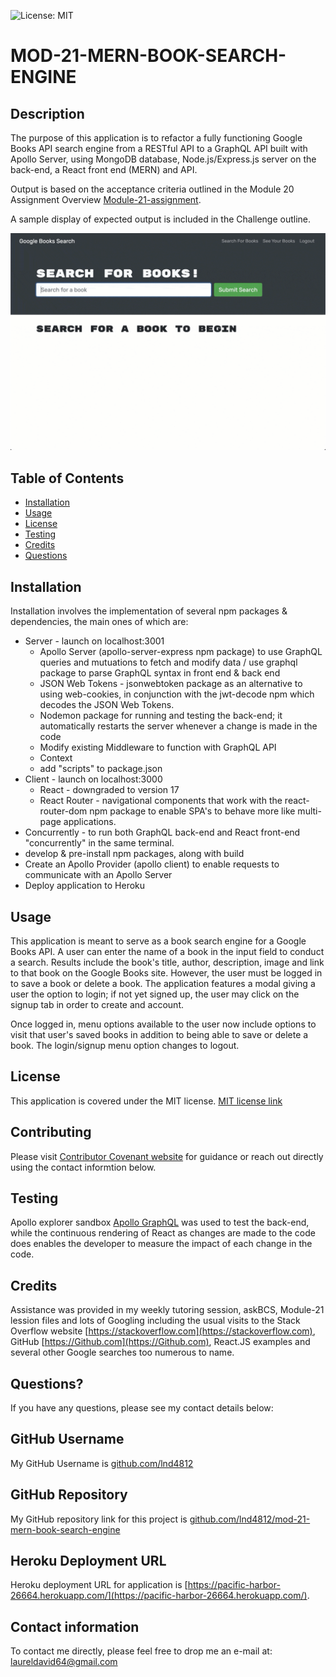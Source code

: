 
![License: MIT](https://img.shields.io/badge/License-MIT-yellow.svg)

# MOD-21-MERN-BOOK-SEARCH-ENGINE  

## Description

The purpose of this application is to refactor a fully functioning Google Books API search engine from a RESTful API to a GraphQL API built with Apollo Server, using MongoDB database, Node.js/Express.js server on the back-end, a React front end (MERN) and API.  

Output is based on the acceptance criteria outlined in the Module 20 Assignment Overview [Module-21-assignment](https://courses.bootcampspot.com/courses/1181/assignments/23393?module_item_id=467017).

A sample display of expected output is included in the Challenge outline.

![example](21-mern-homework-demo-01.gif)

## Table of Contents

* [Installation](#installation)
* [Usage](#usage)
* [License](#license)
* [Testing](#testing)
* [Credits](#credits)
* [Questions](#questions)

## Installation

Installation involves the implementation of several npm packages & dependencies, the main ones of which are:

* Server - launch on localhost:3001
  * Apollo Server (apollo-server-express npm package) to use GraphQL queries and mutuations to fetch and modify data / use graphql package to parse GraphQL syntax in front end & back end
  * JSON Web Tokens - jsonwebtoken package as an alternative to using web-cookies, in conjunction with the jwt-decode npm which decodes the JSON Web Tokens.
  * Nodemon package for running and testing the back-end; it automatically restarts the server whenever a change is made in the code
  * Modify existing Middleware to function with GraphQL API
  * Context
  * add "scripts" to package.json
* Client - launch on localhost:3000
  * React - downgraded to version 17
  * React Router - navigational components that work with the   react-router-dom npm package to enable SPA's to behave more like multi-page applications.
* Concurrently - to run both GraphQL back-end and React front-end "concurrently" in the same terminal.
* develop & pre-install npm packages, along with build
* Create an Apollo Provider (apollo client) to enable requests to communicate with an Apollo Server
* Deploy application to Heroku

## Usage

This application is meant to serve as a book search engine for a Google Books API. A user can enter the name of a book in the input field to conduct a search.  Results include the book's title, author, description, image and link to that book on the Google Books site.  However, the user must be logged in to save a book or delete a book.  The application features a modal giving a user the option to login; if not yet signed up, the user may click on the signup tab in order to create and account.

Once logged in, menu options available to the user now include options to visit that user's saved books in addition to being able to save or delete a book. The login/signup menu option changes to logout.

## License

This application is covered under the MIT license.  [MIT license link](https://choosealicense.com/licenses/mit/)

## Contributing

Please visit [Contributor Covenant website](https://contributor-covenant.org) for guidance or reach out directly using the contact informtion below.

## Testing

Apollo explorer sandbox [Apollo GraphQL](https://studio.apollographql.com/sandbox/explorer) was used to test the back-end, while the continuous rendering of React as changes are made to the code does enables the developer to measure the impact of each change in the code.

## Credits

Assistance was provided in my weekly tutoring session, askBCS, Module-21 lession files and lots of Googling including the usual visits to the Stack Overflow website [https://stackoverflow.com](https://stackoverflow.com), GitHub [https://Github.com](https://Github.com), React.JS examples and several other Google searches too numerous to name.

## Questions?

If you have any questions, please see my contact details below:

## GitHub Username

My GitHub Username is [github.com/lnd4812](https://github.com/lnd4812)

## GitHub Repository

My GitHub repository link for this project is [github.com/lnd4812/mod-21-mern-book-search-engine](https://github.com/lnd4812/mod-21-mern-book-search-engine)

## Heroku Deployment URL

Heroku deployment URL for application is [https://pacific-harbor-26664.herokuapp.com/](https://pacific-harbor-26664.herokuapp.com/).

## Contact information

To contact me directly, please feel free to drop me an e-mail at: <a hef="mailto:laureldavid64@gmail.com">laureldavid64@gmail.com</a>
